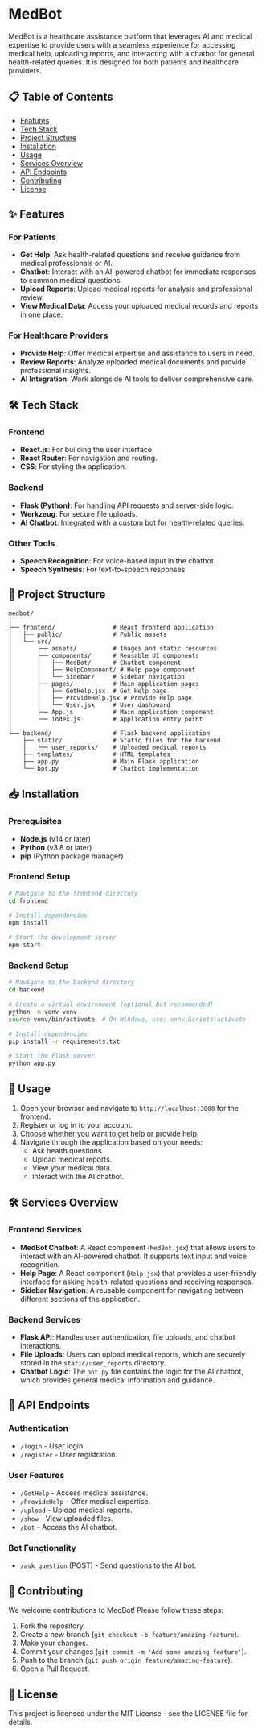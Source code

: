 # MedBot

MedBot is a healthcare assistance platform that leverages AI and medical expertise to provide users with a seamless experience for accessing medical help, uploading reports, and interacting with a chatbot for general health-related queries. It is designed for both patients and healthcare providers.

## 📋 Table of Contents

- [Features](#features)
- [Tech Stack](#tech-stack)
- [Project Structure](#project-structure)
- [Installation](#installation)
- [Usage](#usage)
- [Services Overview](#services-overview)
- [API Endpoints](#api-endpoints)
- [Contributing](#contributing)
- [License](#license)

## ✨ Features

### For Patients
- **Get Help**: Ask health-related questions and receive guidance from medical professionals or AI.
- **Chatbot**: Interact with an AI-powered chatbot for immediate responses to common medical questions.
- **Upload Reports**: Upload medical reports for analysis and professional review.
- **View Medical Data**: Access your uploaded medical records and reports in one place.

### For Healthcare Providers
- **Provide Help**: Offer medical expertise and assistance to users in need.
- **Review Reports**: Analyze uploaded medical documents and provide professional insights.
- **AI Integration**: Work alongside AI tools to deliver comprehensive care.

## 🛠️ Tech Stack

### Frontend
- **React.js**: For building the user interface.
- **React Router**: For navigation and routing.
- **CSS**: For styling the application.

### Backend
- **Flask (Python)**: For handling API requests and server-side logic.
- **Werkzeug**: For secure file uploads.
- **AI Chatbot**: Integrated with a custom bot for health-related queries.

### Other Tools
- **Speech Recognition**: For voice-based input in the chatbot.
- **Speech Synthesis**: For text-to-speech responses.

## 📁 Project Structure

```
medbot/
│
├── frontend/                # React frontend application
│   ├── public/              # Public assets
│   └── src/
│       ├── assets/          # Images and static resources
│       ├── components/      # Reusable UI components
│       │   ├── MedBot/      # Chatbot component
│       │   ├── HelpComponent/ # Help page component
│       │   └── Sidebar/     # Sidebar navigation
│       ├── pages/           # Main application pages
│       │   ├── GetHelp.jsx  # Get Help page
│       │   ├── ProvideHelp.jsx # Provide Help page
│       │   └── User.jsx     # User dashboard
│       ├── App.js           # Main application component
│       └── index.js         # Application entry point
│
└── backend/                 # Flask backend application
    ├── static/              # Static files for the backend
    │   └── user_reports/    # Uploaded medical reports
    ├── templates/           # HTML templates
    ├── app.py               # Main Flask application
    └── bot.py               # Chatbot implementation
```

## 📥 Installation

### Prerequisites
- **Node.js** (v14 or later)
- **Python** (v3.8 or later)
- **pip** (Python package manager)

### Frontend Setup
```bash
# Navigate to the frontend directory
cd frontend

# Install dependencies
npm install

# Start the development server
npm start
```

### Backend Setup
```bash
# Navigate to the backend directory
cd backend

# Create a virtual environment (optional but recommended)
python -m venv venv
source venv/bin/activate  # On Windows, use: venv\Scripts\activate

# Install dependencies
pip install -r requirements.txt

# Start the Flask server
python app.py
```

## 🚀 Usage

1. Open your browser and navigate to `http://localhost:3000` for the frontend.
2. Register or log in to your account.
3. Choose whether you want to get help or provide help.
4. Navigate through the application based on your needs:
   - Ask health questions.
   - Upload medical reports.
   - View your medical data.
   - Interact with the AI chatbot.

## 🛠️ Services Overview

### Frontend Services
- **MedBot Chatbot**: A React component (`MedBot.jsx`) that allows users to interact with an AI-powered chatbot. It supports text input and voice recognition.
- **Help Page**: A React component (`Help.jsx`) that provides a user-friendly interface for asking health-related questions and receiving responses.
- **Sidebar Navigation**: A reusable component for navigating between different sections of the application.

### Backend Services
- **Flask API**: Handles user authentication, file uploads, and chatbot interactions.
- **File Uploads**: Users can upload medical reports, which are securely stored in the `static/user_reports` directory.
- **Chatbot Logic**: The `bot.py` file contains the logic for the AI chatbot, which provides general medical information and guidance.

## 🔌 API Endpoints

### Authentication
- `/login` - User login.
- `/register` - User registration.

### User Features
- `/GetHelp` - Access medical assistance.
- `/ProvideHelp` - Offer medical expertise.
- `/upload` - Upload medical reports.
- `/show` - View uploaded files.
- `/bot` - Access the AI chatbot.

### Bot Functionality
- `/ask_question` (POST) - Send questions to the AI bot.

## 👥 Contributing

We welcome contributions to MedBot! Please follow these steps:

1. Fork the repository.
2. Create a new branch (`git checkout -b feature/amazing-feature`).
3. Make your changes.
4. Commit your changes (`git commit -m 'Add some amazing feature'`).
5. Push to the branch (`git push origin feature/amazing-feature`).
6. Open a Pull Request.

## 📄 License

This project is licensed under the MIT License - see the LICENSE file for details.
